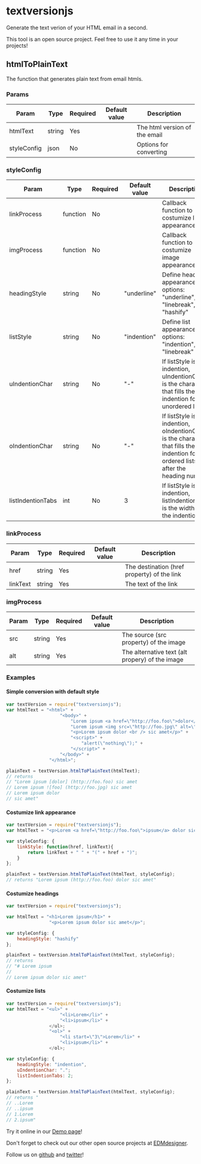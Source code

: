 # textversionjs

Generate the text verion of your HTML email in a second.

This tool is an open source project. Feel free to use it any time in your projects!

## htmlToPlainText

The function that generates plain text from email htmls.

### Params

Param       | Type     | Required     | Default value | Description
---         |---       |---           |---            |---
htmlText    | string   | Yes          |               | The html version of the email
styleConfig | json     | No           |               | Options for converting

### styleConfig

Param             | Type     | Required     | Default value | Description
---               |---       |---           |---            |---
linkProcess       | function | No           |               | Callback function to costumize links appearance
imgProcess        | function | No           |               | Callback function to costumize image appearance
headingStyle      | string   | No           | "underline"   | Define heading appearance, options: "underline", "linebreak", "hashify"
listStyle         | string   | No           | "indention"   | Define list appearance, options: "indention", "linebreak"
uIndentionChar    | string   | No           | "-"           | If listStyle is indention, uIndentionChar is the character that fills the indention for unordered lists
oIndentionChar    | string   | No           | "-"           | If listStyle is indention, oIndentionChar is the character that fills the indention for ordered lists after the heading number
listIndentionTabs | int      | No           | 3             | If listStyle is indention, listIndentionTabs is the width of the indention

### linkProcess

Param       | Type     | Required     | Default value | Description
---         |---       |---           |---            |---
href        | string   | Yes          |               | The destination (href property) of the link
linkText    | string   | Yes          |               | The text of the link

### imgProcess

Param       | Type     | Required     | Default value | Description
---         |---       |---           |---            |---
src         | string   | Yes          |               | The source (src property) of the image
alt         | string   | Yes          |               | The alternative text (alt propery) of the image

### Examples

#### Simple conversion with default style

```js
var textVersion = require("textversionjs");
var htmlText = "<html>" +
					"<body>" +
						"Lorem ipsum <a href=\"http://foo.foo\">dolor</a> sic <strong>amet</strong><br />" +
						"Lorem ipsum <img src=\"http://foo.jpg\" alt=\"foo\" /> sic <pre>amet</pre>" +
						"<p>Lorem ipsum dolor <br /> sic amet</p>" +
						"<script>" +
							"alert(\"nothing\");" +
						"</script>" +
					"</body>" +
				"</html>";

plainText = textVersion.htmlToPlainText(htmlText);
// returns
// "Lorem ipsum [dolor] (http://foo.foo) sic amet
// Lorem ipsum ![foo] (http://foo.jpg) sic amet
// Lorem ipsum dolor
// sic amet"

```

#### Costumize link appearance

```js
var textVersion = require("textversionjs");
var htmlText = "<p>Lorem <a href=\"http://foo.foo\">ipsum</a> dolor sic amet</p>";

var styleConfig: {
	linkStyle: function(href, linkText){
		return linkText + " " + "(" + href + ")";
	}
};

plainText = textVersion.htmlToPlainText(htmlText, styleConfig);
// returns "Lorem ipsum (http://foo.foo) dolor sic amet"

```

#### Costumize headings

```js
var textVersion = require("textversionjs");

var htmlText = "<h1>Lorem ipsum</h1>" +
				"<p>Lorem ipsum dolor sic amet</p>";

var styleConfig: {
	headingStyle: "hashify"
};

plainText = textVersion.htmlToPlainText(htmlText, styleConfig);
// returns
// "# Lorem ipsum
//
// Lorem ipsum dolor sic amet"

```

#### Costumize lists

```js
var textVersion = require("textversionjs");
var htmlText = "<ul>" +
					"<li>Lorem</li>" +
					"<li>ipsum</li>" +
				</ul>;
				"<ol>" +
					"<li start=\"3\">Lorem</li>" +
					"<li>ipsum</li>" +
				</ol>;

var styleConfig: {
	headingStyle: "indention",
	uIndentionChar: ".";
	listIndentionTabs: 2;
};

plainText = textVersion.htmlToPlainText(htmlText, styleConfig);
// returns "
// ..Lorem
// ..ipsum
// 1.Lorem
// 2.ipsum"
```

Try it online in our [Demo page](http://emailtextversion.com/)!

Don't forget to check out our other open source projects at [EDMdesigner](http://edmdesigner.com/).

Follow us on [github](https://github.com/EDMdesigner) and [twitter](https://twitter.com/EDMdesigner)!